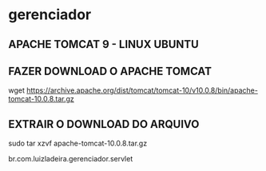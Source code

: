 
# gerenciador

## APACHE TOMCAT 9 - LINUX UBUNTU

## FAZER DOWNLOAD O APACHE TOMCAT 

wget https://archive.apache.org/dist/tomcat/tomcat-10/v10.0.8/bin/apache-tomcat-10.0.8.tar.gz

## EXTRAIR O DOWNLOAD DO ARQUIVO

sudo tar xzvf apache-tomcat-10.0.8.tar.gz

br.com.luizladeira.gerenciador.servlet
